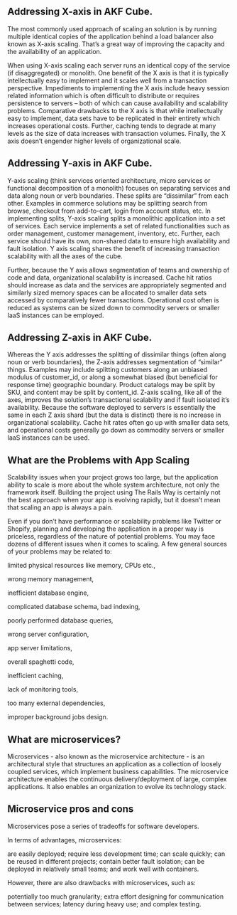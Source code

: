 
## Addressing X-axis in AKF Cube.

The most commonly used approach of scaling an solution is by running multiple identical copies of the application behind a load balancer also known as X-axis scaling. That’s a great way of improving the capacity and the availability of an application.

When using X-axis scaling each server runs an identical copy of the service (if disaggregated) or monolith. One benefit of the X axis is that it is typically intellectually easy to implement and it scales well from a transaction perspective.  Impediments to implementing the X axis include heavy session related information which is often difficult to distribute or requires persistence to servers – both of which can cause availability and scalability problems.  Comparative drawbacks to the X axis is that while intellectually easy to implement, data sets have to be replicated in their entirety which increases operational costs.  Further, caching tends to degrade at many levels as the size of data increases with transaction volumes.  Finally, the X axis doesn’t engender higher levels of organizational scale.

## Addressing Y-axis in AKF Cube.

Y-axis scaling (think services oriented architecture, micro services or functional decomposition of a monolith) focuses on separating services and data along noun or verb boundaries.  These splits are “dissimilar” from each other.  Examples in commerce solutions may be splitting search from browse, checkout from add-to-cart, login from account status, etc.  In implementing splits,  Y-axis scaling splits a monolithic application into a set of services. Each service implements a set of related functionalities such as order management, customer management, inventory, etc.  Further, each service should have its own, non-shared data to ensure high availability and fault isolation.  Y axis scaling shares the benefit of increasing transaction scalability with all the axes of the cube.

Further, because the Y axis allows segmentation of teams and ownership of code and data, organizational scalability is increased.  Cache hit ratios should increase as data and the services are appropriately segmented and similarly sized memory spaces can be allocated to smaller data sets accessed by comparatively fewer transactions.  Operational cost often is reduced as systems can be sized down to commodity servers or smaller IaaS instances can be employed.

## Addressing Z-axis in AKF Cube.

Whereas the Y axis addresses the splitting of dissimilar things (often along noun or verb boundaries), the Z-axis addresses segmentation of “similar” things.  Examples may include splitting customers along an unbiased modulus of customer_id, or along a somewhat biased (but beneficial for response time) geographic boundary.  Product catalogs may be split by SKU, and content may be split by content_id.  Z-axis scaling, like all of the axes, improves the solution’s transactional scalability and if fault isolated it’s availability. Because the software deployed to servers is essentially the same in each Z axis shard (but the data is distinct) there is no increase in organizational scalability.  Cache hit rates often go up with smaller data sets, and operational costs generally go down as commodity servers or smaller IaaS instances can be used.


## What are the Problems with App Scaling

Scalability issues when your project grows too large, but the application ability to scale is more about the whole system architecture, not only the framework itself. Building the project using The Rails Way is certainly not the best approach when your app is evolving rapidly, but it doesn’t mean that scaling an app is always a pain.

Even if you don’t have performance or scalability problems like Twitter or Shopify, planning and developing the application in a proper way is priceless, regardless of the nature of potential problems. You may face dozens of different issues when it comes to scaling. A few general sources of your problems may be related to:

limited physical resources like memory, CPUs etc.,

wrong memory management,

inefficient database engine,

complicated database schema, bad indexing,

poorly performed database queries,

wrong server configuration,

app server limitations,

overall spaghetti code,

inefficient caching,

lack of monitoring tools,

too many external dependencies,

improper background jobs design.

## What are microservices?

Microservices - also known as the microservice architecture - is an architectural style that structures an application as a collection of loosely coupled services, which implement business capabilities. The microservice architecture enables the continuous delivery/deployment of large, complex applications. It also enables an organization to evolve its technology stack.

## Microservice pros and cons
Microservices pose a series of tradeoffs for software developers. 

In terms of advantages, microservices:

are easily deployed;
require less development time;
can scale quickly;
can be reused in different projects;
contain better fault isolation;
can be deployed in relatively small teams; and
work well with containers.


However, there are also drawbacks with microservices, such as:

potentially too much granularity;
extra effort designing for communication between services;
latency during heavy use; and
complex testing.
